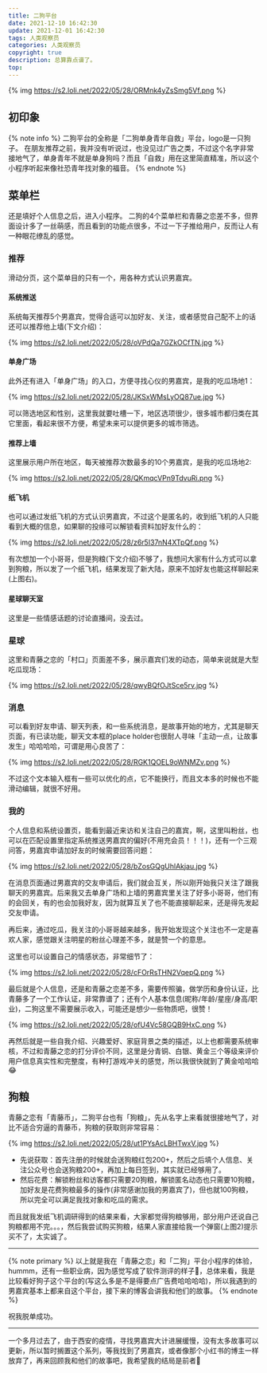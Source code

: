 ```yaml
---
title: 二狗平台
date: 2021-12-10 16:42:30
update: 2021-12-01 16:42:30
tags: 人类观察员
categories: 人类观察员
copyright: true
description: 总算靠点谱了。
top:
---
```


{% img https://s2.loli.net/2022/05/28/ORMnk4yZsSmg5Vf.png %}


## 初印象

{% note info %}
二狗平台的全称是「二狗单身青年自救」平台，logo是一只狗子。
在朋友推荐之前，我并没有听说过，也没见过广告之类，不过这个名字非常接地气了，单身青年不就是单身狗吗？而且「自救」用在这里简直精准，所以这个小程序听起来像社恐青年找对象的福音。
{% endnote %}

## 菜单栏

还是填好个人信息之后，进入小程序。
二狗的4个菜单栏和青藤之恋差不多，但界面设计多了一丝萌感，而且看到的功能点很多，不过一下子推给用户，反而让人有一种眼花缭乱的感觉。

### 推荐

滑动分页，这个菜单目的只有一个，用各种方式认识男嘉宾。

#### 系统推送

系统每天推荐5个男嘉宾，觉得合适可以加好友、关注，或者感觉自己配不上的话还可以推荐他上墙(下文介绍)：

{% img https://s2.loli.net/2022/05/28/oVPdQa7GZkOCfTN.jpg %}

#### 单身广场

此外还有进入「单身广场」的入口，方便寻找心仪的男嘉宾，是我的吃瓜场地1：

{% img https://s2.loli.net/2022/05/28/JKSxWMsLyOQ87ue.jpg %}

可以筛选地区和性别，这里我就要吐槽一下，地区选项很少，很多城市都归类在其它里面，看起来很不方便，希望未来可以提供更多的城市筛选。

#### 推荐上墙

这里展示用户所在地区，每天被推荐次数最多的10个男嘉宾，是我的吃瓜场地2:

{% img https://s2.loli.net/2022/05/28/QKmqcVPn9TdvuRi.png %}

#### 纸飞机

也可以通过发纸飞机的方式认识男嘉宾，不过这个是匿名的，收到纸飞机的人只能看到大概的信息，如果聊的投缘可以解锁看资料加好友什么的：

{% img https://s2.loli.net/2022/05/28/z6r5I37nN4XTpQf.png %}

有次想加一个小哥哥，但是狗粮(下文介绍)不够了，我想问大家有什么方式可以拿到狗粮，所以发了一个纸飞机，结果发现了新大陆，原来不加好友也能这样聊起来(上图右)。

#### 星球聊天室

这里是一些情感话题的讨论直播间，没去过。

### 星球

这里和青藤之恋的「村口」页面差不多，展示嘉宾们发的动态，简单来说就是大型吃瓜现场：

{% img https://s2.loli.net/2022/05/28/qwyBQfOJtSce5rv.jpg %}

### 消息

可以看到好友申请、聊天列表，和一些系统消息，是故事开始的地方，尤其是聊天页面，有已读功能，聊天文本框的place holder也很耐人寻味「主动一点，让故事发生」哈哈哈哈，可谓是用心良苦了：

{% img https://s2.loli.net/2022/05/28/RGK1QOEL9oWNMZv.png %}

不过这个文本输入框有一些可以优化的点，它不能换行，而且文本多的时候也不能滑动编辑，就很不好用。

### 我的

个人信息和系统设置页，能看到最近来访和关注自己的嘉宾，啊，这里叫粉丝，也可以在匹配设置里指定系统推送男嘉宾的偏好(不用充会员！！！)，还有一个三观问答，男嘉宾申请加好友的时候需要回答问题：

{% img https://s2.loli.net/2022/05/28/bZosGQgUhlAkjau.jpg %}

在消息页面通过男嘉宾的交友申请后，我们就会互关，所以刚开始我只关注了跟我聊天的男嘉宾。后来我又去单身广场和上墙的男嘉宾里关注了好多小哥哥，他们有的会回关，有的也会加我好友，因为就算互关了也不能直接聊起来，还是得先发起交友申请。

再后来，通过吃瓜，我关注的小哥哥越来越多，我开始发现这个关注也不一定是喜欢人家，感觉跟关注明星的粉丝心理差不多，就是赞一个的意思。

这里也可以设置自己的情感状态，非常细节了：

{% img https://s2.loli.net/2022/05/28/cFOrRsTHN2VqepQ.png %}

最后就是个人信息，还是和青藤之恋差不多，需要传照骗，做学历和身份认证，比青藤多了一个工作认证，非常靠谱了；还有个人基本信息(昵称/年龄/星座/身高/职业)，二狗这里不需要展示收入，可能还是想少一些物质吧，很赞！

{% img https://s2.loli.net/2022/05/28/ofU4Vc58GQB9HxC.png %}

再然后就是一些自我介绍、兴趣爱好、家庭背景之类的描述，以上也都需要系统审核，不过和青藤之恋的打分评价不同，这里是分青铜、白银、黄金三个等级来评价用户信息真实性和完整度，有种打游戏冲关的感觉，所以我很快就到了黄金哈哈哈:joy:

## 狗粮

青藤之恋有「青藤币」，二狗平台也有「狗粮」，先从名字上来看就很接地气了，对比不适合穷逼的青藤币，狗粮的获取则非常容易：

{% img https://s2.loli.net/2022/05/28/ut1PYsAcLBHTwxV.jpg %}

- 先说获取：首先注册的时候就会送狗粮红包200+，然后之后填个人信息、关注公众号也会送狗粮200+，再加上每日签到，其实就已经够用了。
- 然后花费：解锁粉丝和访客都只需要20狗粮，解锁匿名动态也只需要10狗粮，加好友是花费狗粮最多的操作(非常感谢加我的男嘉宾了)，但也就100狗粮，所以完全可以满足我找对象和吃瓜的需求。

而且就我发纸飞机调研得到的结果来看，大家都觉得狗粮够用，部分用户还说自己狗粮都用不完。。。，然后我尝试购买狗粮，结果人家直接给我一个弹窗(上图2)提示买不了，太实诚了。

--- 

{% note primary %}
以上就是我在「青藤之恋」和「二狗」平台小程序的体验，hummm，还有一些职业病，因为感觉写成了软件测评的样子🙈，总体来看，我是比较看好狗子这个平台的(写这么多是不是得要点广告费哈哈哈哈)，所以我遇到的男嘉宾基本上都来自这个平台，接下来的博客会讲我和他们的故事。
{% endnote %}

祝我脱单成功。

---

一个多月过去了，由于西安的疫情，寻找男嘉宾大计进展缓慢，没有太多故事可以更新，所以暂时搁置这个系列，等我找到了男嘉宾，或者像那个小红书的博主一样放弃了，再来回顾我和他们的故事吧，我希望我的结局是前者🙈


